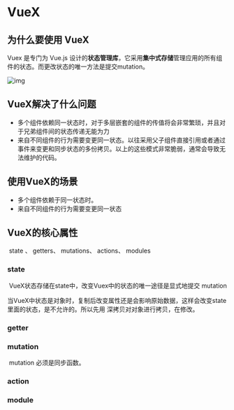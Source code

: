 # VueX

## 为什么要使用 VueX

Vuex 是专门为 Vue.js 设计的**状态管理库**，它采用**集中式存储**管理应用的所有组件的状态。而更改状态的唯一方法是提交mutation。

![img](https://images2017.cnblogs.com/blog/716127/201801/716127-20180119171334615-850491038.png)

## **VueX解决了什么问题**

- 多个组件依赖同一状态时，对于多层嵌套的组件的传值将会非常繁琐，并且对于兄弟组件间的状态传递无能为力
- 来自不同组件的行为需要变更同一状态。以往采用父子组件直接引用或者通过事件来变更和同步状态的多份拷贝。以上的这些模式非常脆弱，通常会导致无法维护的代码。

## **使用VueX的场景**

- 多个组件依赖于同一状态时。
- 来自不同组件的行为需要变更同一状态

## VueX的核心属性

​		state 、 getters、 mutations、 actions、 modules

### state

​		VueX状态存储在state中，改变Vuex中的状态的唯一途径是显式地提交 mutation

​		当VueX中状态是对象时，复制后改变属性还是会影响原始数据，这样会改变state里面的状态，是不允许的。所以先用 深拷贝对对象进行拷贝，在修改。

### getter

### mutation

​		mutation 必须是同步函数。

### action

### module